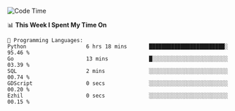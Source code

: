 <!--START_SECTION:waka-->
![Code Time](http://img.shields.io/badge/Code%20Time-982%20hrs%201%20min-blue)

📊 **This Week I Spent My Time On** 

```text
💬 Programming Languages: 
Python                   6 hrs 18 mins       ████████████████████████░   95.46 % 
Go                       13 mins             █░░░░░░░░░░░░░░░░░░░░░░░░   03.39 % 
SQL                      2 mins              ░░░░░░░░░░░░░░░░░░░░░░░░░   00.74 % 
GDScript                 0 secs              ░░░░░░░░░░░░░░░░░░░░░░░░░   00.20 % 
Ezhil                    0 secs              ░░░░░░░░░░░░░░░░░░░░░░░░░   00.15 % 
```


<!--END_SECTION:waka-->